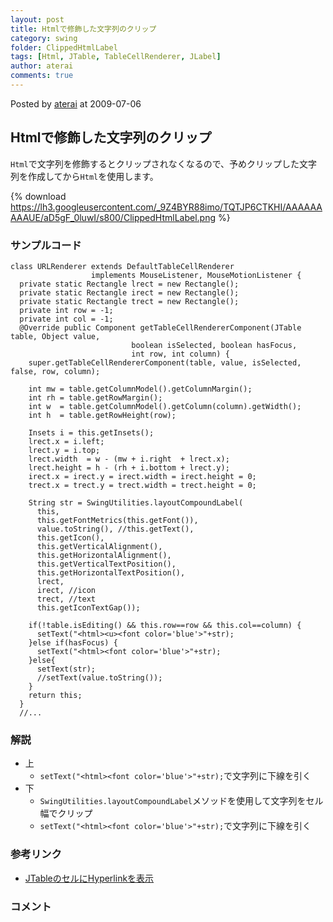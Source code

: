 ```yaml
---
layout: post
title: Htmlで修飾した文字列のクリップ
category: swing
folder: ClippedHtmlLabel
tags: [Html, JTable, TableCellRenderer, JLabel]
author: aterai
comments: true
---
```


Posted by [aterai](http://terai.xrea.jp/aterai.html) at 2009-07-06

## Htmlで修飾した文字列のクリップ
`Html`で文字列を修飾するとクリップされなくなるので、予めクリップした文字列を作成してから`Html`を使用します。


{% download https://lh3.googleusercontent.com/_9Z4BYR88imo/TQTJP6CTKHI/AAAAAAAAAUE/aD5gF_0luwI/s800/ClippedHtmlLabel.png %}

### サンプルコード
<pre class="prettyprint"><code>class URLRenderer extends DefaultTableCellRenderer
                  implements MouseListener, MouseMotionListener {
  private static Rectangle lrect = new Rectangle();
  private static Rectangle irect = new Rectangle();
  private static Rectangle trect = new Rectangle();
  private int row = -1;
  private int col = -1;
  @Override public Component getTableCellRendererComponent(JTable table, Object value,
                           boolean isSelected, boolean hasFocus,
                           int row, int column) {
    super.getTableCellRendererComponent(table, value, isSelected, false, row, column);

    int mw = table.getColumnModel().getColumnMargin();
    int rh = table.getRowMargin();
    int w  = table.getColumnModel().getColumn(column).getWidth();
    int h  = table.getRowHeight(row);

    Insets i = this.getInsets();
    lrect.x = i.left;
    lrect.y = i.top;
    lrect.width  = w - (mw + i.right  + lrect.x);
    lrect.height = h - (rh + i.bottom + lrect.y);
    irect.x = irect.y = irect.width = irect.height = 0;
    trect.x = trect.y = trect.width = trect.height = 0;

    String str = SwingUtilities.layoutCompoundLabel(
      this,
      this.getFontMetrics(this.getFont()),
      value.toString(), //this.getText(),
      this.getIcon(),
      this.getVerticalAlignment(),
      this.getHorizontalAlignment(),
      this.getVerticalTextPosition(),
      this.getHorizontalTextPosition(),
      lrect,
      irect, //icon
      trect, //text
      this.getIconTextGap());

    if(!table.isEditing() &amp;&amp; this.row==row &amp;&amp; this.col==column) {
      setText("&lt;html&gt;&lt;u&gt;&lt;font color='blue'&gt;"+str);
    }else if(hasFocus) {
      setText("&lt;html&gt;&lt;font color='blue'&gt;"+str);
    }else{
      setText(str);
      //setText(value.toString());
    }
    return this;
  }
  //...
</code></pre>

### 解説
- 上
    - `setText("<html><font color='blue'>"+str);`で文字列に下線を引く
- 下
    - `SwingUtilities.layoutCompoundLabel`メソッドを使用して文字列をセル幅でクリップ
    - `setText("<html><font color='blue'>"+str);`で文字列に下線を引く

<!-- dummy comment line for breaking list -->

### 参考リンク
- [JTableのセルにHyperlinkを表示](http://terai.xrea.jp/Swing/HyperlinkInTableCell.html)

<!-- dummy comment line for breaking list -->

### コメント
